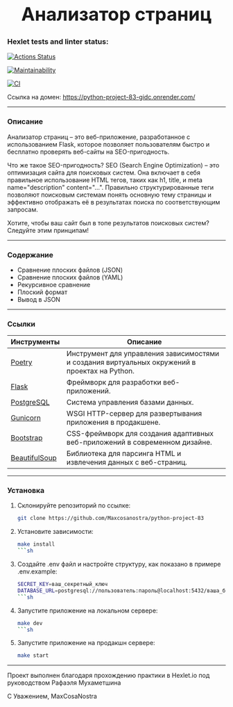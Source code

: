 <h1 align="center" style="font-size: 3em;">Анализатор страниц</h1>

### Hexlet tests and linter status:
[![Actions Status](https://github.com/Maxcosanostra/python-project-83/actions/workflows/hexlet-check.yml/badge.svg)](https://github.com/Maxcosanostra/python-project-83/actions)

[![Maintainability](https://api.codeclimate.com/v1/badges/1e01adc153c0c40755c1/maintainability)](https://codeclimate.com/github/Maxcosanostra/python-project-83/maintainability)

[![CI](https://github.com/Maxcosanostra/python-project-83/actions/workflows/ci.yml/badge.svg)](https://github.com/Maxcosanostra/python-project-83/actions/workflows/ci.yml)

Ссылка на домен:
https://python-project-83-gidc.onrender.com/


---
### Описание
Анализатор страниц – это веб-приложение, разработанное с использованием Flask, которое позволяет пользователям быстро и бесплатно проверять веб-сайты на SEO-пригодность.

Что же такое SEO-пригодность? SEO (Search Engine Optimization) – это оптимизация сайта для поисковых систем. Она включает в себя правильное использование HTML тегов, таких как 
h1, title, и meta name="description" content="...". Правильно структурированные теги позволяют поисковым системам понять основную тему страницы и эффективно отображать её в 
результатах поиска по соответствующим запросам.

Хотите, чтобы ваш сайт был в топе результатов поисковых систем? Следуйте этим принципам!


---

### Содержание
* Сравнение плоских файлов (JSON)
* Сравнение плоских файлов (YAML)
* Рекурсивное сравнение
* Плоский формат
* Вывод в JSON

---

### Ссылки

| Инструменты | Описание |
|----------|----------|
| [Poetry](https://python-poetry.org/) | Инструмент для управления зависимостями и создания виртуальных окружений в проектах на Python. |
| [Flask](https://flask.palletsprojects.com/en/3.0.x/) | Фреймворк для разработки веб-приложений. |
| [PostgreSQL](https://www.postgresql.org/) | Система управления базами данных. |
| [Gunicorn](https://gunicorn.org/) | WSGI HTTP-сервер для развертывания приложения в продакшене. |
| [Bootstrap](https://getbootstrap.com/) | CSS-фреймворк для создания адаптивных веб-приложений в современном дизайне. |
| [BeautifulSoup](https://pypi.org/project/beautifulsoup4/) | Библиотека для парсинга HTML и извлечения данных с веб-страниц. |

---

### Установка

1. Склонируйте репозиторий по ссылке:
   ```sh
   git clone https://github.com/Maxcosanostra/python-project-83
   ```

2. Установите зависимости:
   ```sh
   make install
   ```sh

3. Создайте .env файл и настройте структуру, как показано в примере .env.example:
   ```sh
   SECRET_KEY=ваш_секретный_ключ
   DATABASE_URL=postgresql://пользователь:пароль@localhost:5432/ваша_база_данных
   ```sh

4. Запустите приложение на локальном сервере:
   ```sh
   make dev
   ```sh

5. Запустите приложение на продакшн сервере:
   ```sh
   make start
   ```
---

Проект выполнен благодаря прохождению практики в Hexlet.io под руководством Рафаэля Мухаметшина

С Уважением, MaxCosaNostra
